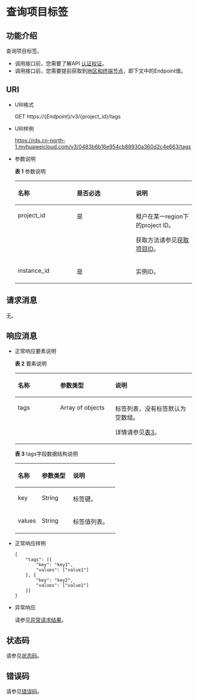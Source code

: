 # 查询项目标签<a name="rds_06_0039"></a>

## 功能介绍<a name="section61759636"></a>

查询项目标签。

-   调用接口前，您需要了解API  [认证权证](认证鉴权.md)。
-   调用接口前，您需要提前获取到[地区和终端节点](http://developer.huaweicloud.com/endpoint)，即下文中的Endpoint值。

## URI<a name="section18965813"></a>

-   URI格式

    GET https://\{_Endpoint_\}/v3/\{project\_id\}/tags

-   URI样例

    https://rds.cn-north-1.myhuaweicloud.com/v3/0483b6b16e954cb88930a360d2c4e663/tags


-   参数说明

    **表 1**  参数说明

    <a name="table65777232"></a>
    <table><thead align="left"><tr id="row46529701"><th class="cellrowborder" valign="top" width="33.33333333333333%" id="mcps1.2.4.1.1"><p id="p10809459"><a name="p10809459"></a><a name="p10809459"></a>名称</p>
    </th>
    <th class="cellrowborder" valign="top" width="33.33333333333333%" id="mcps1.2.4.1.2"><p id="p3150961"><a name="p3150961"></a><a name="p3150961"></a>是否必选</p>
    </th>
    <th class="cellrowborder" valign="top" width="33.33333333333333%" id="mcps1.2.4.1.3"><p id="p53901255"><a name="p53901255"></a><a name="p53901255"></a>说明</p>
    </th>
    </tr>
    </thead>
    <tbody><tr id="row3925534"><td class="cellrowborder" valign="top" width="33.33333333333333%" headers="mcps1.2.4.1.1 "><p id="p49532829"><a name="p49532829"></a><a name="p49532829"></a>project_id</p>
    </td>
    <td class="cellrowborder" valign="top" width="33.33333333333333%" headers="mcps1.2.4.1.2 "><p id="p52736237"><a name="p52736237"></a><a name="p52736237"></a>是</p>
    </td>
    <td class="cellrowborder" valign="top" width="33.33333333333333%" headers="mcps1.2.4.1.3 "><p id="p43776822"><a name="p43776822"></a><a name="p43776822"></a>租户在某一region下的project ID。</p>
    <p id="p186761044260"><a name="p186761044260"></a><a name="p186761044260"></a>获取方法请参见<a href="获取项目ID.md">获取项目ID</a>。</p>
    </td>
    </tr>
    <tr id="row19780235152911"><td class="cellrowborder" valign="top" width="33.33333333333333%" headers="mcps1.2.4.1.1 "><p id="p41557789155220"><a name="p41557789155220"></a><a name="p41557789155220"></a>instance_id</p>
    </td>
    <td class="cellrowborder" valign="top" width="33.33333333333333%" headers="mcps1.2.4.1.2 "><p id="p10737742155220"><a name="p10737742155220"></a><a name="p10737742155220"></a>是</p>
    </td>
    <td class="cellrowborder" valign="top" width="33.33333333333333%" headers="mcps1.2.4.1.3 "><p id="p64450739155220"><a name="p64450739155220"></a><a name="p64450739155220"></a>实例ID。</p>
    </td>
    </tr>
    </tbody>
    </table>


## 请求消息<a name="section36474591"></a>

无。

## 响应消息<a name="section59835867"></a>

-   正常响应要素说明

    **表 2**  要素说明

    <a name="table29752153"></a>
    <table><thead align="left"><tr id="row62070345"><th class="cellrowborder" valign="top" width="23.880000000000003%" id="mcps1.2.4.1.1"><p id="p61642077"><a name="p61642077"></a><a name="p61642077"></a>名称</p>
    </th>
    <th class="cellrowborder" valign="top" width="31.119999999999997%" id="mcps1.2.4.1.2"><p id="p26952341"><a name="p26952341"></a><a name="p26952341"></a>参数类型</p>
    </th>
    <th class="cellrowborder" valign="top" width="45%" id="mcps1.2.4.1.3"><p id="p35656026"><a name="p35656026"></a><a name="p35656026"></a>说明</p>
    </th>
    </tr>
    </thead>
    <tbody><tr id="row49943891183823"><td class="cellrowborder" valign="top" width="23.880000000000003%" headers="mcps1.2.4.1.1 "><p id="p186111553257"><a name="p186111553257"></a><a name="p186111553257"></a>tags</p>
    </td>
    <td class="cellrowborder" valign="top" width="31.119999999999997%" headers="mcps1.2.4.1.2 "><p id="p28299952183823"><a name="p28299952183823"></a><a name="p28299952183823"></a>Array of objects</p>
    </td>
    <td class="cellrowborder" valign="top" width="45%" headers="mcps1.2.4.1.3 "><p id="p9886152615558"><a name="p9886152615558"></a><a name="p9886152615558"></a>标签列表，没有标签默认为空数组。</p>
    <p id="p135166102018"><a name="p135166102018"></a><a name="p135166102018"></a>详情请参见<a href="#table136451019132019">表3</a>。</p>
    </td>
    </tr>
    </tbody>
    </table>

    **表 3**  tags字段数据结构说明

    <a name="table136451019132019"></a>
    <table><thead align="left"><tr id="row166461119162020"><th class="cellrowborder" valign="top" width="23.880000000000003%" id="mcps1.2.4.1.1"><p id="p1064681915209"><a name="p1064681915209"></a><a name="p1064681915209"></a>名称</p>
    </th>
    <th class="cellrowborder" valign="top" width="31.119999999999997%" id="mcps1.2.4.1.2"><p id="p19646171992011"><a name="p19646171992011"></a><a name="p19646171992011"></a>参数类型</p>
    </th>
    <th class="cellrowborder" valign="top" width="45%" id="mcps1.2.4.1.3"><p id="p16461119122018"><a name="p16461119122018"></a><a name="p16461119122018"></a>说明</p>
    </th>
    </tr>
    </thead>
    <tbody><tr id="row16465196207"><td class="cellrowborder" valign="top" width="23.880000000000003%" headers="mcps1.2.4.1.1 "><p id="p166464198203"><a name="p166464198203"></a><a name="p166464198203"></a>key</p>
    </td>
    <td class="cellrowborder" valign="top" width="31.119999999999997%" headers="mcps1.2.4.1.2 "><p id="p1764691942013"><a name="p1764691942013"></a><a name="p1764691942013"></a>String</p>
    </td>
    <td class="cellrowborder" valign="top" width="45%" headers="mcps1.2.4.1.3 "><p id="p16646111922010"><a name="p16646111922010"></a><a name="p16646111922010"></a>标签键。</p>
    </td>
    </tr>
    <tr id="row69991455218"><td class="cellrowborder" valign="top" width="23.880000000000003%" headers="mcps1.2.4.1.1 "><p id="p1401367212"><a name="p1401367212"></a><a name="p1401367212"></a>values</p>
    </td>
    <td class="cellrowborder" valign="top" width="31.119999999999997%" headers="mcps1.2.4.1.2 "><p id="p120769211"><a name="p120769211"></a><a name="p120769211"></a>String</p>
    </td>
    <td class="cellrowborder" valign="top" width="45%" headers="mcps1.2.4.1.3 "><p id="p505632115"><a name="p505632115"></a><a name="p505632115"></a>标签值列表。</p>
    </td>
    </tr>
    </tbody>
    </table>


-   正常响应样例

    ```
    {
    	"tags": [{
    		"key": "key1",
    		"values": ["value1"]
    	}, {
    		"key": "key2",
    		"values": ["value2"]
    	}]
    }
    ```

-   异常响应

    请参见[异常请求结果](异常请求结果.md)。


## 状态码<a name="section4778540915440"></a>

请参见[状态码](状态码.md)。

## 错误码<a name="section946032144017"></a>

请参见[错误码](错误码.md)。

